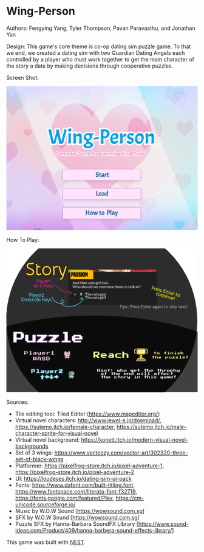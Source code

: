 # Wing-Person

Authors: Fengying Yang, Tyler Thompson, Pavan Paravasthu, and Jonathan Yan

Design: This game's core theme is co-op dating sim puzzle game. To that we end, we created a dating sim with two Guardian Dating Angels each controlled by a player who must work together to get the main character of the story a date by making decisions through cooperative puzzles.

Screen Shot:

![Screen Shot](screenshot.png)

How To Play:

![Screen Shot](dist/menu/tutorial.png)

Sources:

- Tile editing tool: Tiled Editor (https://www.mapeditor.org/)
- Virtual novel characters: http://www.jewel-s.jp/download/, https://sutemo.itch.io/female-character, https://sutemo.itch.io/male-character-sprite-for-visual-novel
- Virtual novel background: https://konett.itch.io/modern-visual-novel-backgrounds
- Set of 3 wings: https://www.vecteezy.com/vector-art/302320-three-set-of-black-wings
- Platformer: https://pixelfrog-store.itch.io/pixel-adventure-1, https://pixelfrog-store.itch.io/pixel-adventure-2
- UI: https://loudeyes.itch.io/dating-sim-ui-pack
- Fonts: https://www.dafont.com/built-titling.font, https://www.fontspace.com/literata-font-f32719, https://fonts.google.com/featured/Plex, https://cm-unicode.sourceforge.io/
- Music by W.O.W Sound [https://wowsound.com.sg]
- SFX by W.O.W Sound [https://wowsound.com.sg]
- Puzzle SFX by Hanna-Barbera SoundFX Library [https://www.sound-ideas.com/Product/409/hanna-barbera-sound-effects-library/] 

This game was built with [NEST](NEST.md).
